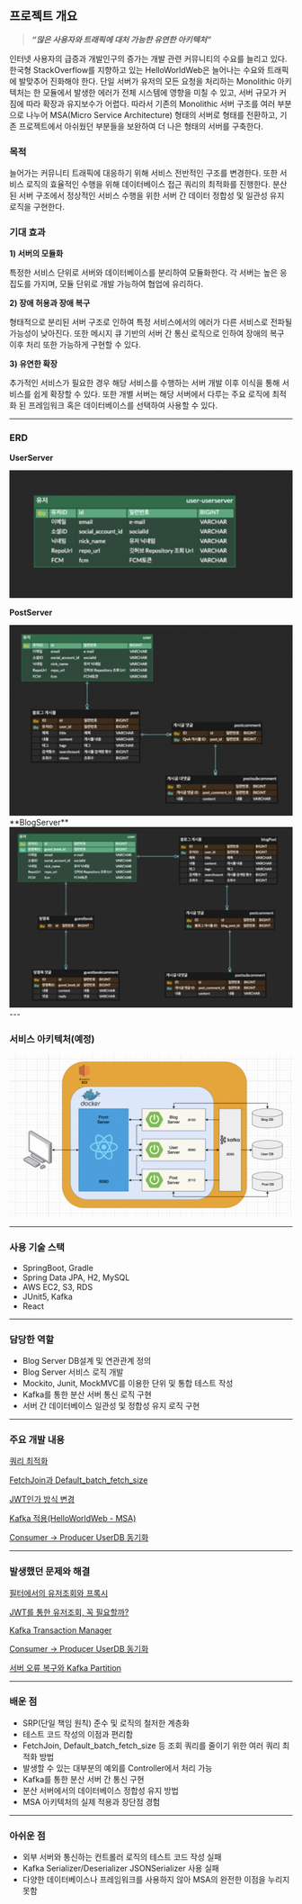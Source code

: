 ## **프로젝트 개요**

> ***“많은 사용자와 트래픽에 대처 가능한 유연한 아키텍처”***
> 

인터넷 사용자의 급증과 개발인구의 증가는 개발 관련 커뮤니티의 수요를 늘리고 있다. 한국형 StackOverflow를 지향하고 있는 HelloWorldWeb은 늘어나는 수요와 트래픽에 발맞추어 진화해야 한다. 단일 서버가 유저의 모든 요청을 처리하는 Monolithic 아키텍처는 한 모듈에서 발생한 에러가 전체 시스템에 영향을 미칠 수 있고, 서버 규모가 커짐에 따라 확장과 유지보수가 어렵다. 따라서 기존의 Monolithic 서버 구조를 여러 부분으로 나누어 MSA(Micro Service Architecture) 형태의 서버로 형태를 전환하고, 기존 프로젝트에서 아쉬웠던 부분들을 보완하여 더 나은 형태의 서버를 구축한다.

### 목적

늘어가는 커뮤니티 트래픽에 대응하기 위해 서비스 전반적인 구조를 변경한다. 또한 서비스 로직의 효율적인 수행을 위해 데이터베이스 접근 쿼리의 최적화를 진행한다. 분산된 서버 구조에서 정상적인 서비스 수행을 위한 서버 간 데이터 정합성 및 일관성 유지 로직을 구현한다.

### 기대 효과

**1) 서버의 모듈화**

특정한 서비스 단위로 서버와 데이터베이스를 분리하여 모듈화한다. 각 서버는 높은 응집도를 가지며, 모듈 단위로 개발 가능하여 협업에 유리하다.

**2) 장애 허용과 장애 복구**

형태적으로 분리된 서버 구조로 인하여 특정 서비스에서의 에러가 다른 서비스로 전파될 가능성이 낮아진다. 또한 메시지 큐 기반의 서버 간 통신 로직으로 인하여 장애의 복구 이후 처리 또한 가능하게 구현할 수 있다.

**3) 유연한 확장**

추가적인 서비스가 필요한 경우 해당 서비스를 수행하는 서버 개발 이후 이식을 통해 서비스를 쉽게 확장할 수 있다. 또한 개별 서버는 해당 서버에서 다루는 주요 로직에 최적화 된 프레임워크 혹은 데이터베이스를 선택하여 사용할 수 있다.

---

### ERD

**UserServer**

<img src="./img/UserServer.png">

**PostServer**

<img src="./img/PostServer.png">
**BlogServer**

<img src="./img/BlogServer.png">
---

### 서비스 아키텍처(예정)

<img src="./img/HelloWorldWeb-Architecture.png">

---

### 사용 기술 스택

- SpringBoot, Gradle
- Spring Data JPA, H2, MySQL
- AWS EC2, S3, RDS
- JUnit5, Kafka
- React

---

### 담당한 역할

- Blog Server DB설계 및 연관관계 정의
- Blog Server 서비스 로직 개발
- Mockito, Junit, MockMVC를 이용한 단위 및 통합 테스트 작성
- Kafka를 통한 분산 서버 통신 로직 구현
- 서버 간 데이터베이스 일관성 및 정합성 유지 로직 구현

---

### 주요 개발 내용

[쿼리 최적화](https://www.notion.so/93a564f24ee041839acff7215ea6fbd1)

[FetchJoin과 Default_batch_fetch_size](https://www.notion.so/FetchJoin-Default_batch_fetch_size-c0f3285f43d54720aee643dbbf8a5271)

[JWT인가 방식 변경](https://www.notion.so/JWT-0799fc053ee54ec682bca510a73b0b95)

[Kafka 적용(HelloWorldWeb - MSA)](https://www.notion.so/Kafka-HelloWorldWeb-MSA-402bd468c6ab4116bbf868cdd2c9de7f)

[Consumer → Producer UserDB 동기화](https://www.notion.so/Consumer-Producer-UserDB-5e8367c64fb24c308bc122ca173bd3c6)

---

### 발생했던 문제와 해결

[필터에서의 유저조회와 프록시](https://www.notion.so/b3ae1988273643ee822a7a53f3e225cf)

[JWT를 통한 유저조회, 꼭 필요할까? ](https://www.notion.so/JWT-63226a245aec4a2b8402f9422b64c818)

[Kafka Transaction Manager ](https://www.notion.so/Kafka-Transaction-Manager-a50de66e3f57467382e27b72e2d04bf5)

[Consumer → Producer UserDB 동기화](https://www.notion.so/Consumer-Producer-UserDB-57088e8fa9cb4443a1d4563fc7f09ec9)

[서버 오류 복구와 Kafka Partition](https://www.notion.so/Kafka-Partition-75421efc310b4411a9f48e27d49e857e)

---

### 배운 점

- SRP(단일 책임 원칙) 준수 및 로직의 철저한 계층화
- 테스트 코드 작성의 이점과 편리함
- FetchJoin, Default_batch_fetch_size 등 조회 쿼리를 줄이기 위한 여러 쿼리 최적화 방법
- 발생할 수 있는 대부분의 예외를 Controller에서 처리 가능
- Kafka를 통한 분산 서버 간 통신 구현
- 분산 서버에서의 데이터베이스 정합성 유지 방법
- MSA 아키텍처의 실제 적용과 장단점 경험

---

### 아쉬운 점

- 외부 서버와 통신하는 컨트롤러 로직의 테스트 코드 작성 실패
- Kafka Serializer/Deserializer JSONSerializer 사용 실패
- 다양한 데이터베이스나 프레임워크를 사용하지 않아 MSA의 완전한 이점을 누리지 못함

